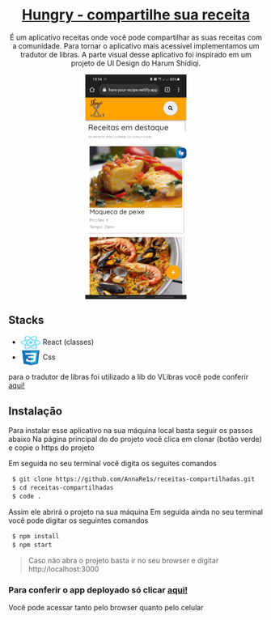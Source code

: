 <div align="center">
  <h1>
    <a href="https://hungry-share-your-recipe.netlify.app"> Hungry - compartilhe sua receita</a>
  </h1>
  
  <p>
    É um aplicativo receitas onde você pode compartilhar as suas receitas com a comunidade.
    Para tornar o aplicativo mais acessível implementamos um tradutor de libras.
    A parte visual desse aplicativo foi inspirado em um projeto de UI Design do Harum Shidiqi.
  </p>
  
  <img src="/src/components/Home/assests/Logo/recibes.gif.gif" alt="video que mostra as páginas e as funcionalidades do aplicativos" width="200px" align="center">

</div>



## Stacks 
- <img align="center" alt="React" height="30px" width="40px" src="https://raw.githubusercontent.com/devicons/devicon/master/icons/react/react-original.svg"/> React (classes)
- <img align="center" alt="CSS" height="30px" width="40px" src="https://raw.githubusercontent.com/devicons/devicon/master/icons/css3/css3-original.svg"/> Css 

para o tradutor de libras foi utilizado a lib do VLibras você pode conferir [aqui!](https://www.gov.br/governodigital/pt-br/vlibras)


## Instalação 

Para instalar esse aplicativo na sua máquina local basta seguir os passos abaixo 
Na página principal do do projeto você clica em clonar (botão verde) e  copie o https do projeto 

Em seguida no seu terminal você digita os seguites comandos 

```bash
 $ git clone https://github.com/AnnaRe1s/receitas-compartilhadas.git
 $ cd receitas-compartilhadas 
 $ code . 
```
Assim ele abrirá o projeto na sua máquina 
Em seguida ainda no seu terminal você pode digitar os seguintes comandos 

```bash
 $ npm install
 $ npm start
```
> Caso não abra o projeto basta ir no seu browser e digitar http://localhost:3000


### Para conferir o app deployado só clicar [aqui!](https://hungry-share-your-recipe.netlify.app/receitas)
Você pode acessar tanto pelo browser quanto pelo celular

